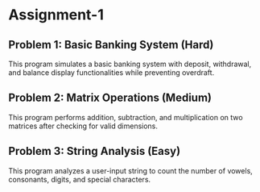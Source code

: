 # Assignment-1

## Problem 1: Basic Banking System (Hard)
This program simulates a basic banking system with deposit, withdrawal, and balance display functionalities while preventing overdraft.

## Problem 2: Matrix Operations (Medium)
This program performs addition, subtraction, and multiplication on two matrices after checking for valid dimensions.
## Problem 3: String Analysis (Easy)
This program analyzes a user-input string to count the number of vowels, consonants, digits, and special characters.




